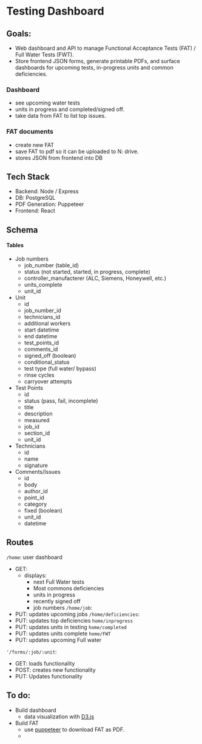 # Testing Dashboard

## Goals:
- Web dashboard and API to manage Functional Acceptance Tests (FAT) / Full Water Tests (FWT).
- Store frontend JSON forms, generate printable PDFs, and surface dashboards for upcoming tests, in-progress units and common deficiencies.

### Dashboard
- see upcoming water tests
- units in progress and completed/signed off.
- take data from FAT to list top issues. 

### FAT documents
- create new FAT
- save FAT to pdf so it can be uploaded to N: drive.
- stores JSON from frontend into DB

## Tech Stack
- Backend: Node / Express
- DB: PostgreSQL
- PDF Generation: Puppeteer
- Frontend: React


## Schema
#### Tables
- Job numbers
    - job_number (table_id)
    - status (not started, started, in progress, complete)
    - controller_manufacterer (ALC, Siemens, Honeywell, etc.)
    - units_complete
    - unit_id
- Unit
    - id
    - job_number_id
    - technicians_id
    - additional workers
    - start datetime
    - end datetime
    - test_points_id
    - comments_id
    - signed_off (boolean)
    - conditional_status
    - test type (full water/ bypass)
    - rinse cycles
    - carryover attempts
- Test Points
    - id
    - status (pass, fail, incomplete)
    - title
    - description
    - measured
    - job_id
    - section_id
    - unit_id
- Technicians
    - id
    - name
    - signature
- Comments/Issues
    - id
    - body
    - author_id
    - point_id
    - category
    - fixed (boolean)
    - unit_id
    - datetime

    

## Routes

`/home`: user dashboard
- GET:
    - displays:
        - next Full Water tests
        - Most commons deficiencies
        - units in progress
        - recently signed off
        - job numbers
`/home/job`:
- PUT: updates upcoming jobs
`/home/deficiencies`:
- PUT: updates top deficiencies
`home/inprogress`
- PUT: updates units in testing
`home/completed`
- PUT: updates units complete
`home/FWT`
- PUT: updates upcoming Full water


`'/forms/:job/:unit`: 
- GET: loads functionality
- POST: creates new functionality
- PUT: Updates functionality 

## To do:
- Build dashboard
    - data visualization with [D3.js](https://d3js.org/)
- Build FAT
    - use [puppeteer](https://pptr.dev/guides/pdf-generation) to download FAT as PDF. 
    - 